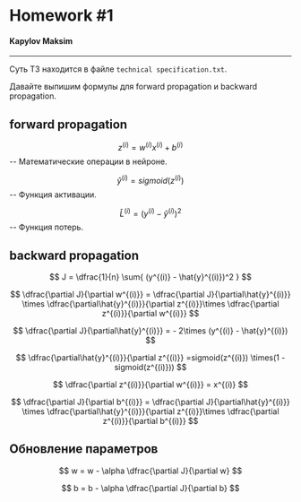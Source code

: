 # Homework #1
#### Kapylov Maksim
---
Суть ТЗ находится в файле `technical specification.txt`.

Давайте выпишим формулы для forward propagation и  backward propagation.





## forward propagation
 $$ z^{(i)} = w^{(i)}x^{(i)} +b^{(i)} $$ -- Математические операции в нейроне.

 $$ \hat{y}^{(i)} = sigmoid(z^{(i)}) $$ --  Функция активации.


 $$ \hat{L}^{(i)}  = (y^{(i)} - \hat{y}^{(i)})^2 $$ -- Функция потерь.

## backward propagation

 $$ J =  \dfrac{1}{n} \sum{  (y^{(i)} - \hat{y}^{(i)})^2 } $$

 $$ \dfrac{\partial J}{\partial w^{(i)}} =  \dfrac{\partial J}{\partial\hat{y}^{(i)}} \times \dfrac{\partial\hat{y}^{(i)}}{\partial z^{(i)}}\times \dfrac{\partial z^{(i)}}{\partial w^{(i)}} $$

 $$  \dfrac{\partial J}{\partial\hat{y}^{(i)}} = - 2\times (y^{(i)} - \hat{y}^{(i)}) $$

 $$ \dfrac{\partial\hat{y}^{(i)}}{\partial z^{(i)}} =sigmoid(z^{(i)}) \times(1 -sigmoid(z^{(i)}))  $$

 $$ \dfrac{\partial z^{(i)}}{\partial w^{(i)}} = x^{(i)} $$

 $$ \dfrac{\partial J}{\partial b^{(i)}} =  \dfrac{\partial J}{\partial\hat{y}^{(i)}} \times \dfrac{\partial\hat{y}^{(i)}}{\partial z^{(i)}}\times \dfrac{\partial z^{(i)}}{\partial b^{(i)}} $$

## Обновление параметров

 $$ w = w - \alpha \dfrac{\partial J}{\partial w} $$

 $$ b = b - \alpha \dfrac{\partial J}{\partial b} $$




